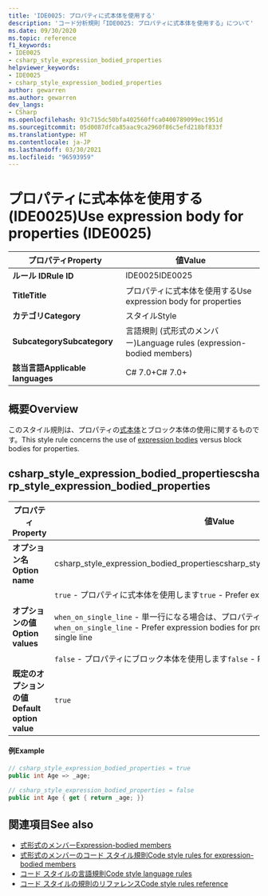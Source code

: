 ```yaml
---
title: 'IDE0025: プロパティに式本体を使用する'
description: 'コード分析規則「IDE0025: プロパティに式本体を使用する」について'
ms.date: 09/30/2020
ms.topic: reference
f1_keywords:
- IDE0025
- csharp_style_expression_bodied_properties
helpviewer_keywords:
- IDE0025
- csharp_style_expression_bodied_properties
author: gewarren
ms.author: gewarren
dev_langs:
- CSharp
ms.openlocfilehash: 93c715dc50bfa402560ffca0400789099ec1951d
ms.sourcegitcommit: 05d0087dfca85aac9ca2960f86c5efd218bf833f
ms.translationtype: HT
ms.contentlocale: ja-JP
ms.lasthandoff: 03/30/2021
ms.locfileid: "96593959"
---
```

# <a name="use-expression-body-for-properties-ide0025"></a><span data-ttu-id="82ec0-103">プロパティに式本体を使用する (IDE0025)</span><span class="sxs-lookup"><span data-stu-id="82ec0-103">Use expression body for properties (IDE0025)</span></span>

|<span data-ttu-id="82ec0-104">プロパティ</span><span class="sxs-lookup"><span data-stu-id="82ec0-104">Property</span></span>|<span data-ttu-id="82ec0-105">値</span><span class="sxs-lookup"><span data-stu-id="82ec0-105">Value</span></span>|
|-|-|
| <span data-ttu-id="82ec0-106">**ルール ID**</span><span class="sxs-lookup"><span data-stu-id="82ec0-106">**Rule ID**</span></span> | <span data-ttu-id="82ec0-107">IDE0025</span><span class="sxs-lookup"><span data-stu-id="82ec0-107">IDE0025</span></span> |
| <span data-ttu-id="82ec0-108">**Title**</span><span class="sxs-lookup"><span data-stu-id="82ec0-108">**Title**</span></span> | <span data-ttu-id="82ec0-109">プロパティに式本体を使用する</span><span class="sxs-lookup"><span data-stu-id="82ec0-109">Use expression body for properties</span></span> |
| <span data-ttu-id="82ec0-110">**カテゴリ**</span><span class="sxs-lookup"><span data-stu-id="82ec0-110">**Category**</span></span> | <span data-ttu-id="82ec0-111">スタイル</span><span class="sxs-lookup"><span data-stu-id="82ec0-111">Style</span></span> |
| <span data-ttu-id="82ec0-112">**Subcategory**</span><span class="sxs-lookup"><span data-stu-id="82ec0-112">**Subcategory**</span></span> | <span data-ttu-id="82ec0-113">言語規則 (式形式のメンバー)</span><span class="sxs-lookup"><span data-stu-id="82ec0-113">Language rules (expression-bodied members)</span></span> |
| <span data-ttu-id="82ec0-114">**該当言語**</span><span class="sxs-lookup"><span data-stu-id="82ec0-114">**Applicable languages**</span></span> | <span data-ttu-id="82ec0-115">C# 7.0+</span><span class="sxs-lookup"><span data-stu-id="82ec0-115">C# 7.0+</span></span> |

## <a name="overview"></a><span data-ttu-id="82ec0-116">概要</span><span class="sxs-lookup"><span data-stu-id="82ec0-116">Overview</span></span>

<span data-ttu-id="82ec0-117">このスタイル規則は、プロパティの[式本体](../../../csharp/programming-guide/statements-expressions-operators/expression-bodied-members.md)とブロック本体の使用に関するものです。</span><span class="sxs-lookup"><span data-stu-id="82ec0-117">This style rule concerns the use of [expression bodies](../../../csharp/programming-guide/statements-expressions-operators/expression-bodied-members.md) versus block bodies for properties.</span></span>

## <a name="csharp_style_expression_bodied_properties"></a><span data-ttu-id="82ec0-118">csharp_style_expression_bodied_properties</span><span class="sxs-lookup"><span data-stu-id="82ec0-118">csharp_style_expression_bodied_properties</span></span>

|<span data-ttu-id="82ec0-119">プロパティ</span><span class="sxs-lookup"><span data-stu-id="82ec0-119">Property</span></span>|<span data-ttu-id="82ec0-120">値</span><span class="sxs-lookup"><span data-stu-id="82ec0-120">Value</span></span>|
|-|-|
| <span data-ttu-id="82ec0-121">**オプション名**</span><span class="sxs-lookup"><span data-stu-id="82ec0-121">**Option name**</span></span> | <span data-ttu-id="82ec0-122">csharp_style_expression_bodied_properties</span><span class="sxs-lookup"><span data-stu-id="82ec0-122">csharp_style_expression_bodied_properties</span></span>
| <span data-ttu-id="82ec0-123">**オプションの値**</span><span class="sxs-lookup"><span data-stu-id="82ec0-123">**Option values**</span></span> | <span data-ttu-id="82ec0-124">`true` - プロパティに式本体を使用します</span><span class="sxs-lookup"><span data-stu-id="82ec0-124">`true` - Prefer expression bodies for properties</span></span><br /><br /><span data-ttu-id="82ec0-125">`when_on_single_line` - 単一行になる場合は、プロパティに式本体を使用します</span><span class="sxs-lookup"><span data-stu-id="82ec0-125">`when_on_single_line` - Prefer expression bodies for properties when they will be a single line</span></span><br /><br /><span data-ttu-id="82ec0-126">`false` - プロパティにブロック本体を使用します</span><span class="sxs-lookup"><span data-stu-id="82ec0-126">`false` - Prefer block bodies for properties</span></span> |
| <span data-ttu-id="82ec0-127">**既定のオプションの値**</span><span class="sxs-lookup"><span data-stu-id="82ec0-127">**Default option value**</span></span> | `true` |

#### <a name="example"></a><span data-ttu-id="82ec0-128">例</span><span class="sxs-lookup"><span data-stu-id="82ec0-128">Example</span></span>

```csharp
// csharp_style_expression_bodied_properties = true
public int Age => _age;

// csharp_style_expression_bodied_properties = false
public int Age { get { return _age; }}
```

## <a name="see-also"></a><span data-ttu-id="82ec0-129">関連項目</span><span class="sxs-lookup"><span data-stu-id="82ec0-129">See also</span></span>

- [<span data-ttu-id="82ec0-130">式形式のメンバー</span><span class="sxs-lookup"><span data-stu-id="82ec0-130">Expression-bodied members</span></span>](../../../csharp/programming-guide/statements-expressions-operators/expression-bodied-members.md)
- [<span data-ttu-id="82ec0-131">式形式のメンバーのコード スタイル規則</span><span class="sxs-lookup"><span data-stu-id="82ec0-131">Code style rules for expression-bodied members</span></span>](expression-bodied-members.md)
- [<span data-ttu-id="82ec0-132">コード スタイルの言語規則</span><span class="sxs-lookup"><span data-stu-id="82ec0-132">Code style language rules</span></span>](language-rules.md)
- [<span data-ttu-id="82ec0-133">コード スタイルの規則のリファレンス</span><span class="sxs-lookup"><span data-stu-id="82ec0-133">Code style rules reference</span></span>](index.md)
